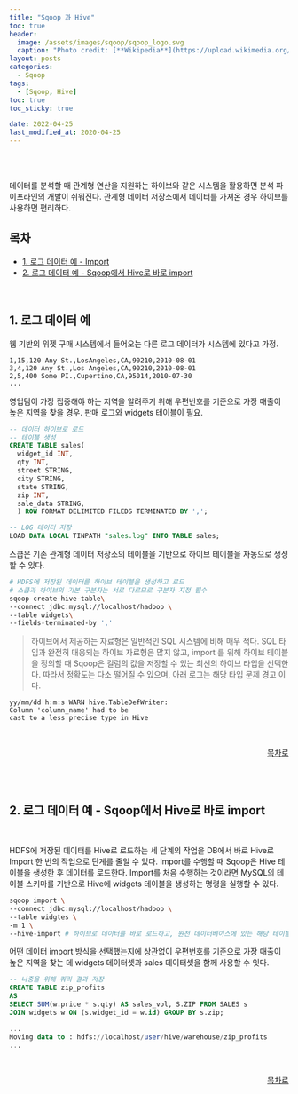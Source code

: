 ```yaml
---
title: "Sqoop 과 Hive"
toc: true
header:
  image: /assets/images/sqoop/sqoop_logo.svg
  caption: "Photo credit: [**Wikipedia**](https://upload.wikimedia.org/wikipedia/commons/b/b4/Apache_Sqoop_logo.svg)"
layout: posts
categories:
  - Sqoop
tags:
  - [Sqoop, Hive]
toc: true
toc_sticky: true

date: 2022-04-25
last_modified_at: 2020-04-25
---
```


<br><br>
<a id="home1"></a>

데이터를 분석할 때 관계형 연산을 지원하는 하이브와 같은 시스템을 활용하면 분석 파이프라인의 개발이 쉬워진다. 관계형 데이터 저장소에서 데이터를 가져온 경우 하이브를 사용하면 편리하다.

## 목차

- [1. 로그 데이터 예 - Import](#1)
- [2. 로그 데이터 예 - Sqoop에서 Hive로 바로 import](#2)

<br>

<a id="1"></a>

## 1. 로그 데이터 예

웹 기반의 위젯 구매 시스템에서 들어오는 다른 로그 데이터가 시스템에 있다고 가정.

```text
1,15,120 Any St.,LosAngeles,CA,90210,2010-08-01
3,4,120 Any St.,Los Angeles,CA,90210,2010-08-01
2,5,400 Some PI.,Cupertino,CA,95014,2010-07-30
...
```

영업팀이 가장 집중해야 하는 지역을 알려주기 위해 우편번호를 기준으로 가장 매출이 높은 지역을 찾을 경우.
판매 로그와 widgets 테이블이 필요.

```SQL
-- 데이터 하이브로 로드
-- 테이블 생성
CREATE TABLE sales(
  widget_id INT,
  qty INT,
  street STRING,
  city STRING,
  state STRING,
  zip INT,
  sale_data STRING,
  ) ROW FORMAT DELIMITED FILEDS TERMINATED BY ',';

-- LOG 데이터 저장
LOAD DATA LOCAL TINPATH "sales.log" INTO TABLE sales;
```

스쿱은 기존 관계형 데이터 저장소의 테이블을 기반으로 하이브 테이블을 자동으로 생성할 수 있다.

```bash
# HDFS에 저장된 데이터를 하이브 테이블을 생성하고 로드
# 스쿱과 하이브의 기본 구분자는 서로 다르므로 구분자 지정 필수
sqoop create-hive-table\
--connect jdbc:mysql://localhost/hadoop \
--table widgets\
--fields-terminated-by ','
```

> 하이브에서 제공하는 자료형은 일반적인 SQL 시스템에 비해 매우 적다. SQL 타입과 완전히 대응되는 하이브 자료형은 많지 않고, import 를 위해 하이브 테이블을 정의할 때 Sqoop은 컬럼의 값을 저장할 수 있는 최선의 하이브 타입을 선택한다. 따라서 정확도는 다소 떨어질 수 있으며, 아래 로그는 해당 타입 문제 경고 이다.

```
yy/mm/dd h:m:s WARN hive.TableDefWriter:
Column 'column_name' had to be
cast to a less precise type in Hive
```


<br>

<div align="right">

[목차로](#home1)

</div><br><br>
<a id="2"></a>

## 2. 로그 데이터 예 - Sqoop에서 Hive로 바로 import
<br>

HDFS에 저장된 데이터를 Hive로 로드하는 세 단계의 작업을 DB에서 바로 Hive로 Import 한 번의 작업으로 단계를 줄일 수 있다. Import를 수행할 때 Sqoop은 Hive 테이블을 생성한 후 데이터를 로드한다. Import를 처음 수행하는 것이라면 MySQL의 테이블 스키마를 기반으로 Hive에 widgets 테이블을 생성하는 명령을 실행할 수 있다.

```bash
sqoop import \
--connect jdbc:mysql://localhost/hadoop \
--table widgtes \
-m 1 \
--hive-import # 하이브로 데이터를 바로 로드하고, 원천 데이터베이스에 있는 해당 테이블의 스키마를 기반으로 하이브 스키마를 자동으로 추론하는 명령어
```

어떤 데이터 import 방식을 선택했는지에 상관없이 우편번호를 기준으로 가장 매출이 높은 지역을 찾는 데 widgets 데이터셋과 sales 데이터셋을 함께 사용할 수 잇다.

```SQL
-- 나중을 위해 쿼리 결과 저장
CREATE TABLE zip_profits
AS
SELECT SUM(w.price * s.qty) AS sales_vol, S.ZIP FROM SALES s
JOIN widgets w ON (s.widget_id = w.id) GROUP BY s.zip;

...
Moving data to : hdfs://localhost/user/hive/warehouse/zip_profits
...
```



<br>

<div align="right">

[목차로](#home1)

</div><br><br>